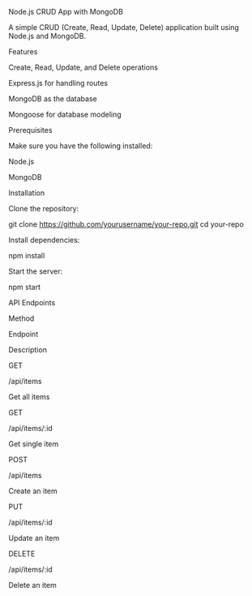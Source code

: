 Node.js CRUD App with MongoDB

A simple CRUD (Create, Read, Update, Delete) application built using Node.js and MongoDB.

Features

Create, Read, Update, and Delete operations

Express.js for handling routes

MongoDB as the database

Mongoose for database modeling

Prerequisites

Make sure you have the following installed:

Node.js

MongoDB

Installation

Clone the repository:

git clone https://github.com/yourusername/your-repo.git
cd your-repo

Install dependencies:

npm install


Start the server:

npm start

API Endpoints

Method

Endpoint

Description

GET

/api/items

Get all items

GET

/api/items/:id

Get single item

POST

/api/items

Create an item

PUT

/api/items/:id

Update an item

DELETE

/api/items/:id

Delete an item

